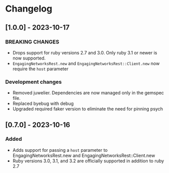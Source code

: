 # Changelog

## [1.0.0] - 2023-10-17

### BREAKING CHANGES
- Drops support for ruby versions 2.7 and 3.0. Only ruby 3.1 or newer is now supported.
- `EngagingNetworksRest.new` and `EngagingNetworksRest::Client.new` now require the `host` parameter

### Development changes
- Removed juwelier. Dependencies are now managed only in the gemspec file.
- Replaced byebug with debug
- Upgraded required faker version to eliminate the need for pinning psych

## [0.7.0] - 2023-10-16

### Added
- Adds support for passing a `host` parameter to EngagingNetworksRest.new and EngagingNetworksRest::Client.new
- Ruby versions 3.0, 3.1, and 3.2 are officially supported in addition to ruby 2.7
